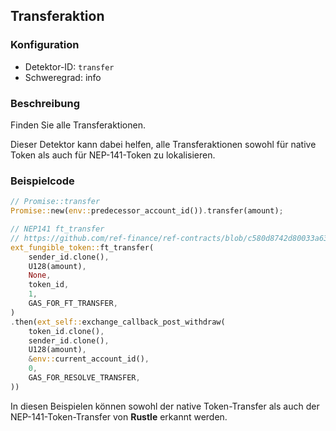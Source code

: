 
## Transferaktion

### Konfiguration

* Detektor-ID: `transfer`
* Schweregrad: info

### Beschreibung

Finden Sie alle Transferaktionen.

Dieser Detektor kann dabei helfen, alle Transferaktionen sowohl für native Token als auch für NEP-141-Token zu lokalisieren.

### Beispielcode

```rust
// Promise::transfer
Promise::new(env::predecessor_account_id()).transfer(amount);
```

```rust
// NEP141 ft_transfer
// https://github.com/ref-finance/ref-contracts/blob/c580d8742d80033a630a393180163ab70f9f3c94/ref-exchange/src/account_deposit.rs#L446
ext_fungible_token::ft_transfer(
    sender_id.clone(),
    U128(amount),
    None,
    token_id,
    1,
    GAS_FOR_FT_TRANSFER,
)
.then(ext_self::exchange_callback_post_withdraw(
    token_id.clone(),
    sender_id.clone(),
    U128(amount),
    &env::current_account_id(),
    0,
    GAS_FOR_RESOLVE_TRANSFER,
))
```

In diesen Beispielen können sowohl der native Token-Transfer als auch der NEP-141-Token-Transfer von **Rustle** erkannt werden.
